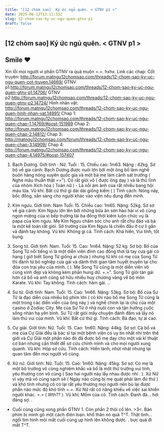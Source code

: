 ```yaml
---
title: "[12 chòm sao]  Ký ức ngủ quên. < GTNV p1 >"
date: 2025-06-12T13:11:33Z
slug: 12-chom-sao-ky-uc-ngu-quen-gtnv-p1
draft: false
---
```


## [12 chòm sao]  Ký ức ngủ quên. < GTNV p1 >

## Smile ♥

Xin lỗi mọi người vì phần GTNV ra quá muộn =.=. hxhx.
Link các chap:
Cốt truyện: http://forum.matngu12chomsao.com/threads/12-chom-sao-ky-uc-ngu-quen-cot-truyen.14669/
GTNV p1:http://forum.matngu12chomsao.com/threads/12-chom-sao-ky-uc-ngu-quen-gtnv-p1.14706/
GTNV p2:http://forum.matngu12chomsao.com/threads/12-chom-sao-ky-uc-ngu-quen-gtnv-p2.14724/
Hình nhân vật: http://forum.matngu12chomsao.com/threads/12-chom-sao-ky-uc-ngu-quen-hinh-nhan-vat.14991/
Chap 1: http://forum.matngu12chomsao.com/threads/12-chom-sao-ky-uc-ngu-quen-chap-1.14769/#post-151989
Chap 2: http://forum.matngu12chomsao.com/threads/12-chom-sao-ky-uc-ngu-quen-chap-2.14812/
Chap 3: http://matngu12chomsao.com/forum/threads/12-chom-sao-ky-uc-ngu-quen-chap-3.14909/
Chap 4: http://forum.matngu12chomsao.com/threads/12-chom-sao-ky-uc-ngu-quen-chap-4.14975/#post-157407
 1. Bạch Dương.
 Giới tính : Nữ.
 Tuổi : 15.
 Chiều cao: 1m63.
 Nặng : 42kg.
 Sơ bộ về gia cảnh: Bạch Dương được nuôi lớn bởi một ông bố làm nghề buôn hàng nóng xuyên quốc gia và một bà mẹ làm cảnh sát trưởng ( Nghe mâu thuẫn thật =="). Cô rất giỏi võ ( được ông dạy ) và là thủ lĩnh của nhóm Xích hỏa ( Toàn nữ ) - Là nỗi ám ảnh của rất nhiều bang hội máu lửa.
 Vũ khí: Bất cứ thứ gì dài dài giống kiếm ( )
 Tính cách: Nóng nảy, bốc đồng, sẵn sàng cho người khác vào viện nếu đụng đến mình. 

 
2. Kim ngưu.
 Giới tính: Nam
 Tuổi: 15.
 Chiều cao: 1m65.
 Nặng: 52kg.
 Sơ sơ về gia cảnh: Kim Ngưu lớn lên bởi những bữa ăn sơn hào hải vị vô cùng ngon miệng của vị bếp trưởng tài ba đồng thời kiêm luôn chức vụ là papa của kim ngưu. Mẹ Kim Ngưu chăm sóc cho anh rất chu đáo và bà la một kế toán rất giỏi. Sở trường của Kim Ngưu là chiến đấu ở cự li gần và đánh tay không.
 Vũ khí: Không gì cả.
 Tính cách: Khá hiền, Vui tính, tốt bụng.

 
 3. Song tử.
 Giới tính: Nam.
 Tuổi: 15.
 Cao: 1m64.
 Nặng: 52 kg. 
 Sơ bộ: Bố của Song Tử nổi tiếng vì là một diễn viên đỉnh cao đồng thơi là tay cưa gái có hạng ( giờ biết Song Tử giống ai chưa  ) nhưng từ khi có mẹ của Song Tử thì đành từ bỏ nghiệp cưa gái và dành thời gian tâm huyết truyền lại cho đứa con trai yêu của mình. (  ). Mẹ Song Tử cũng là một diễn viên vô cùng xinh đẹp và không kém phần hung dữ. =.=". Song Tử giỏi tán gái hơn cả bố và anh cũng sở hữu nhiều huy chương vàng về bộ môn Karate. 
 Vũ khí: Tay không.
 Tính cách: hám gái.  ..

 
4. Sư tử.
 Giới tính: Nam.
 Tuổi: 15.
 Cao: 1m66.
 Nặng: 53kg.
 Sơ bộ: Bố của Sư Tử là đạo diễn của nhiều bộ phim lớn ( có khi nào bố mẹ Song Tử cũng là một trong các diễn viễn của ông này  ) và nghề chính lại là chủ của một casino ở Zodiac City. Mẹ của Sư Tử ở nhà nuôi con và tận hưởng cuộc sống nhàn hạ yên bình. Sư Tử rất giỏi mấy chuyện đánh đấm và lấy nó làm thú vui của mình.
 Vũ khí: Bất cứ thứ gì.
 Tính cách: Bá đạo, tự ái cao.

 
5. Cự giải.
 Giới tính: Nữ.
 Tuổi: 15.
 Cao: 1m60.
 Nặng: 44kg.
 Sơ sơ: Cả bố và mẹ của Cự Giải đều là bác sĩ tại một bệnh viện có uy tín nhất nhì trên thế giới và Cự Giải một phần nào đó đã được bố mẹ dạy cho một vài kĩ thuật cơ bản nhưng cần thiết để sơ cứu chính mình và cho mọi người xung quanh.
 Vũ khí: Hộp sơ cứu.
 Tính cách: Hiền lành, nhút nhát nhưng lại quan tâm đến mọi người vô cùng.

 
6. Xử nữ. 
 Giới tính: Nữ.
 Tuổi: 15.
 Cao: 1m60.
 Nặng: 45kg.
 Sơ sơ: Có mẹ là một bộ trưởng vô cùng nghiêm khắc và bố là một thứ trưởng vui tính, yêu thương con vô cùng ( Sao hai người này lấy nhau được nhỉ  . ). Xử Nữ vì vậy mà vô cùng sạch sẽ ( Ngày nào cũng bị mẹ quát phải làm đủ thứ ) và khó tính nhưng cô có lại rất yêu thương mọi người nên bù lại được phần nào mức độ khó tính =.=. Xử Nữ rất có năng khiếu về việc sai khiến người khác. =.= ( Wth?? ).
 Vũ khí: Mồm của cô.
 Tính cách: Đanh đá... hơi đáng sợ. . 

 
* Cuối cùng cũng xong phần GTNV 1. Còn phần 2 thôi cố lên. >3<. 
 Bàn phím bị mình gõ một cách điên loạn. khổ thân nó quá T^T.
Thật tình... ngồi tìm hình mỏi mắt cuối cùng up hình lên không được. . bực quá đi mất T^T.